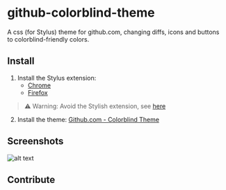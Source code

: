 # github-colorblind-theme
A css (for Stylus) theme for github.com, changing diffs, icons and buttons to colorblind-friendly colors.

## Install
1. Install the Stylus extension:
   - [Chrome](https://chrome.google.com/webstore/detail/stylus/clngdbkpkpeebahjckkjfobafhncgmne?hl=en) 
   - [Firefox](https://addons.mozilla.org/en-US/firefox/addon/styl-us/)
> ⚠️ Warning: Avoid the Stylish extension, see [here](https://github.com/jupyterlab/jupyterlab/issues/3844#issuecomment-372986375)

2. Install the theme: [Github.com - Colorblind Theme]()

## Screenshots
![alt text](link "desc")

## Contribute
